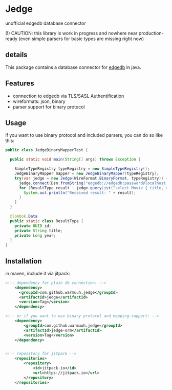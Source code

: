 # Jedge
unofficial edgedb database connector 

(!) CAUTION: this library is work in progress and nowhere near production-ready (even simple parsers for basic types are missing right now)

## details
This package contains a database connector for [edgedb](https://www.edgedb.com/) in java. 

## Features

* connection to edgedb via TLS/SASL Authentification
* wireformats: json, binary
* parser support for binary protocol


## Usage
if you want to use binary protocol and included parsers, you can do so like this:

```java
public class JedgeBinaryMapperTest {

  public static void main(String[] args) throws Exception {

    SimpleTypeRegistry typeRegistry = new SimpleTypeRegistry();
    JedgeBinaryMapper mapper = new JedgeBinaryMapper(typeRegistry);
    try(var jedge = new Jedge(WireFormat.BinaryFormat, typeRegistry)) {
      jedge.connect(Dsn.fromString("edgedb://edgedb:password@localhost:10701/edgedb"));
      for (ResultType result : jedge.queryList("select Movie { title, year };", mapper.deserializerFor(ResultType.class))) {
        System.out.println("Received result: " + result);
      }
    }
  }

  @lombok.Data
  public static class ResultType {
    private UUID id;
    private String title;
    private Long year;
  }
}
```


## Installation

in maven, include it via jitpack:
```xml
<!-- dependency for plain db connection: -->
	<dependency>
      <groupId>com.github.warmuuh.jedge</groupId>
      <artifactId>jedge</artifactId>
      <version>Tag</version>
    </dependency>

<!-- or if you want to use binary protocol and mapping-support: -->
    <dependency>
        <groupId>com.github.warmuuh.jedge</groupId>
        <artifactId>jedge-orm</artifactId>
        <version>Tag</version>
    </dependency>


<!-- repository for jitpack -->
	<repositories>
		<repository>
		    <id>jitpack.io</id>
		    <url>https://jitpack.io</url>
		</repository>
	</repositories>
```

